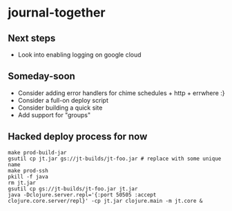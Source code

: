 # journal-together

## Next steps
- Look into enabling logging on google cloud

## Someday-soon
- Consider adding error handlers for chime schedules + http + errwhere :}
- Consider a full-on deploy script
- Consider building a quick site
- Add support for "groups"

## Hacked deploy process for now

```
make prod-build-jar
gsutil cp jt.jar gs://jt-builds/jt-foo.jar # replace with some unique name
make prod-ssh
pkill -f java
rm jt.jar
gsutil cp gs://jt-builds/jt-foo.jar jt.jar
java -Dclojure.server.repl='{:port 50505 :accept clojure.core.server/repl}' -cp jt.jar clojure.main -m jt.core &
```